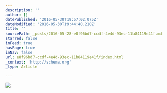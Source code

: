 ```yaml
---
description: ''
author: []
datePublished: '2016-05-30T19:57:02.075Z'
dateModified: '2016-05-30T19:44:40.210Z'
title: ''
sourcePath: _posts/2016-05-28-e8f96bd7-ccdf-4e4d-93ec-11b84119e41f.md
starred: false
inFeed: true
hasPage: true
inNav: false
url: e8f96bd7-ccdf-4e4d-93ec-11b84119e41f/index.html
_context: 'http://schema.org'
_type: Article

---
```

![](https://the-grid-user-content.s3-us-west-2.amazonaws.com/d6cf1214-cb51-48e3-89d2-8383583f44a7.jpg)